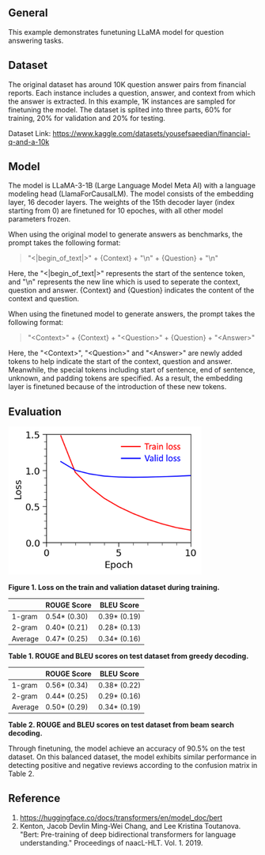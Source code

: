 ## General
This example demonstrates funetuning LLaMA model for question answering tasks. 

## Dataset
The original dataset has around 10K question answer pairs from financial reports. Each instance includes a question, answer, and context from which the answer is extracted. In this example, 1K instances are sampled for finetuning the model. The dataset is splited into three parts, 60% for training, 20% for validation and 20% for testing.

Dataset Link: https://www.kaggle.com/datasets/yousefsaeedian/financial-q-and-a-10k

## Model
The model is LLaMA-3-1B (Large Language Model Meta AI) with a language modeling head (LlamaForCausalLM). The model consists of the embedding layer, 16 decoder layers. The weights of the 15th decoder layer (index starting from 0) are finetuned for 10 epoches, with all other model parameters frozen.

When using the original model to generate answers as benchmarks, the prompt takes the following format:
> "\<|begin_of_text|\>" + {Context} + "\n" + {Question} + "\n"

Here, the "\<|begin_of_text|\>" represents the start of the sentence token, and "\n" represents the new line which is used to seperate the context, question and answer. {Context} and {Question} indicates the content of the context and question.

When using the finetuned model to generate answers, the prompt takes the following format:
> "\<Context\>" + {Context} + "\<Question\>" + {Question} + "\<Answer\>"

Here, the "\<Context\>", "\<Question\>" and "\<Answer\>" are newly added tokens to help indicate the start of the context, question and answer. Meanwhile, the special tokens including start of sentence, end of sentence, unknown, and padding tokens are specified. As a result, the embedding layer is finetuned because of the introduction of these new tokens. 

## Evaluation
<img src="figures/train_valid_loss.png" height="300" />

**Figure 1. Loss on the train and valiation dataset during training.**

| | ROUGE Score | BLEU Score |
| --- | --- | --- |
| 1-gram | 0.54* (0.30) | 0.39* (0.19) |
| 2-gram | 0.40* (0.21) | 0.28* (0.13) |
| Average | 0.47* (0.25) | 0.34* (0.16) |

**Table 1. ROUGE and BLEU scores on test dataset from greedy decoding.**

| | ROUGE Score | BLEU Score |
| --- | --- | --- |
| 1-gram | 0.56* (0.34) | 0.38* (0.22) |
| 2-gram | 0.44* (0.25) | 0.29* (0.16) |
| Average | 0.50* (0.29) | 0.34* (0.19) |

**Table 2. ROUGE and BLEU scores on test dataset from beam search decoding.**


Through finetuning, the model achieve an accuracy of 90.5% on the test dataset. On this balanced dataset, the model exhibits similar performance in detecting positive and negative reviews according to the confusion matrix in Table 2.

## Reference
1. https://huggingface.co/docs/transformers/en/model_doc/bert
2. Kenton, Jacob Devlin Ming-Wei Chang, and Lee Kristina Toutanova. "Bert: Pre-training of deep bidirectional transformers for language understanding." Proceedings of naacL-HLT. Vol. 1. 2019.
